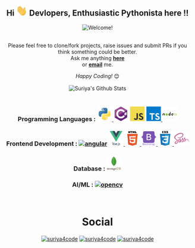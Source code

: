 <div align="center">
<h2> Hi <img src="https://github.com/suriya4code/suriya4code/blob/master/gifs/Hi.gif" width="30px"> <span>  </span> Devlopers, Enthusiastic Pythonista here !!</h2>
</div>
<div align="center" width="50">

<img src="https://github.com/suriya4code/suriya4code/blob/master/gifs/welcome.gif" alt="Welcome!" width="600"/>
</br>
</br>
</div>
<div align="center">

Please feel free to clone/fork projects, raise issues and submit PRs if you think something could be better. <br>
Ask me anything <a href="https://github.com/suriya4code/suriya4code/issues/new"><b>here</b></a><br>
or <a href="mailto:suriya4code@gmail.com"><b>email</b></a> me.

<i>Happy Coding!</i> 😊
</br>

</div>
<div align="center">

<img align="center" src="https://github-readme-stats.vercel.app/api?username=suriya4code&include_all_commits=true&count_private=true&show_icons=true&line_height=20&title_color=7A7ADB&icon_color=2234AE&text_color=D3D3D3&bg_color=0,000000,130F40" alt="Suriya's Github Stats">

</br>
</br>

<div allign="center">

<h3>Programming Languages : 
<a href="https://www.python.org" target="_blank" rel="noreferrer">
    <img src="https://raw.githubusercontent.com/devicons/devicon/master/icons/python/python-original.svg"
        alt="python" width="40" height="40" /> </a>

<a href="https://www.w3schools.com/cs/" target="_blank" rel="noreferrer">
    <img src="https://raw.githubusercontent.com/devicons/devicon/master/icons/csharp/csharp-original.svg"
        alt="csharp" width="40" height="40" /></a>
<a href="https://developer.mozilla.org/en-US/docs/Web/JavaScript" target="_blank" rel="noreferrer">
    <img src="https://raw.githubusercontent.com/devicons/devicon/master/icons/javascript/javascript-original.svg"
        alt="javascript" width="40" height="40" /></a>
    <a href="https://www.typescriptlang.org/" target="_blank" rel="noreferrer">
        <img src="https://raw.githubusercontent.com/devicons/devicon/master/icons/typescript/typescript-original.svg"
            alt="typescript" width="40" height="40" />
    </a>

<a href="https://nodejs.org" target="_blank" rel="noreferrer">
<img src="https://raw.githubusercontent.com/devicons/devicon/master/icons/nodejs/nodejs-original-wordmark.svg"
    alt="nodejs" width="40" height="40" />
</a>

</h3>

<h3>Frontend Development :
<a href="https://angular.io" target="_blank" rel="noreferrer">
        <img src="https://angular.io/assets/images/logos/angular/angular.svg" alt="angular" width="40" height="40" /></a>

<a href="https://vuejs.org/" target="_blank" rel="noreferrer">
    <img src="https://raw.githubusercontent.com/devicons/devicon/master/icons/vuejs/vuejs-original-wordmark.svg"
        alt="vuejs" width="40" height="40" />
</a>
    <a href="https://www.w3.org/html/" target="_blank" rel="noreferrer">
        <img src="https://raw.githubusercontent.com/devicons/devicon/master/icons/html5/html5-original-wordmark.svg"
            alt="html5" width="40" height="40" />

   <a href="https://getbootstrap.com" target="_blank" rel="noreferrer">
        <img src="https://raw.githubusercontent.com/devicons/devicon/master/icons/bootstrap/bootstrap-plain-wordmark.svg"
            alt="bootstrap" width="40" height="40" />
    </a>

<a href="https://www.w3schools.com/css/" target="_blank" rel="noreferrer">
    <img src="https://raw.githubusercontent.com/devicons/devicon/master/icons/css3/css3-original-wordmark.svg"
        alt="css3" width="40" height="40" />
</a>

<a href="https://sass-lang.com" target="_blank" rel="noreferrer">
    <img src="https://raw.githubusercontent.com/devicons/devicon/master/icons/sass/sass-original.svg" alt="sass"
        width="40" height="40" /></a>
</h3>

<h3>Database : 


<a href="https://www.mongodb.com/" target="_blank" rel="noreferrer">
    <img src="https://raw.githubusercontent.com/devicons/devicon/master/icons/mongodb/mongodb-original-wordmark.svg"
        alt="mongodb" width="40" height="40" />
    </a>
</h3>


<h3> AI/ML  : 
<a href="https://opencv.org/" target="_blank" rel="noreferrer">
    <img src="https://www.vectorlogo.zone/logos/opencv/opencv-icon.svg" alt="opencv" width="40" height="40" />
</a>

</h3>

  </div>

</br>

<h1 align="center">Social</h1>
<p align="center">
<a href="https://www.linkedin.com/in/suriyaprakashp/" target="blank"><img align="center" src="https://cdn.jsdelivr.net/npm/simple-icons@3.0.1/icons/linkedin.svg" alt="suriya4code" height="30" width="30" /></a>
<a href="https://stackoverflow.com/users/10440572/suriya-prakash" target="blank"><img align="center" src="https://cdn.jsdelivr.net/npm/simple-icons@3.0.1/icons/stackoverflow.svg" alt="suriya4code" height="30" width="30" /></a>  
  <a href="https://hub.docker.com/u/suriya4code" target="blank"><img align="center" src="https://cdn.jsdelivr.net/npm/simple-icons@3.0.1/icons/docker.svg" alt="suriya4code" height="30" width="30" /></a>
</p>

<!--
**suriya4code/suriya4code** is a ✨ _special_ ✨ repository because its `README.md` (this file) appears on your GitHub profile.

Here are some ideas to get you started:

- 🔭 I’m currently working on ...
- 🌱 I’m currently learning ...
- 👯 I’m looking to collaborate on ...
- 🤔 I’m looking for help with ...
- 💬 Ask me about ...
- 📫 How to reach me: ...
- 😄 Pronouns: ...
- ⚡ Fun fact: ...
-->
